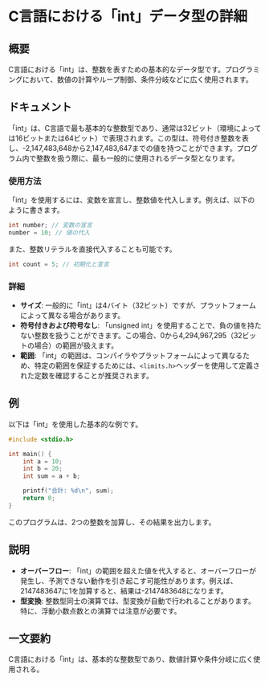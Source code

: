 <!--
Meta Description: # C言語における「int」データ型の詳細 ## 概要 C言語における「int」は、整数を表すための基本的なデータ型です。プログラミングにおいて、数値の計算やループ制御、条件分岐などに広く使用されます。 ## ドキュメント 「int」は、C言語で最も基本的な整数型であり、通常は32ビット（環境によっ...
Meta Keywords: int, c言語における, 147, 483, 例えば
-->

# C言語における「int」データ型の詳細

## 概要
C言語における「int」は、整数を表すための基本的なデータ型です。プログラミングにおいて、数値の計算やループ制御、条件分岐などに広く使用されます。

## ドキュメント
「int」は、C言語で最も基本的な整数型であり、通常は32ビット（環境によっては16ビットまたは64ビット）で表現されます。この型は、符号付き整数を表し、-2,147,483,648から2,147,483,647までの値を持つことができます。プログラム内で整数を扱う際に、最も一般的に使用されるデータ型となります。

### 使用方法
「int」を使用するには、変数を宣言し、整数値を代入します。例えば、以下のように書きます。

```c
int number; // 変数の宣言
number = 10; // 値の代入
```

また、整数リテラルを直接代入することも可能です。

```c
int count = 5; // 初期化と宣言
```

### 詳細
- **サイズ**: 一般的に「int」は4バイト（32ビット）ですが、プラットフォームによって異なる場合があります。
- **符号付きおよび符号なし**: 「unsigned int」を使用することで、負の値を持たない整数を扱うことができます。この場合、0から4,294,967,295（32ビットの場合）の範囲が扱えます。
- **範囲**: 「int」の範囲は、コンパイラやプラットフォームによって異なるため、特定の範囲を保証するためには、`<limits.h>`ヘッダーを使用して定義された定数を確認することが推奨されます。

## 例
以下は「int」を使用した基本的な例です。

```c
#include <stdio.h>

int main() {
    int a = 10;
    int b = 20;
    int sum = a + b;

    printf("合計: %d\n", sum);
    return 0;
}
```

このプログラムは、2つの整数を加算し、その結果を出力します。

## 説明
- **オーバーフロー**: 「int」の範囲を超えた値を代入すると、オーバーフローが発生し、予測できない動作を引き起こす可能性があります。例えば、2147483647に1を加算すると、結果は-2147483648になります。
- **型変換**: 整数型同士の演算では、型変換が自動で行われることがあります。特に、浮動小数点数との演算では注意が必要です。

## 一文要約
C言語における「int」は、基本的な整数型であり、数値計算や条件分岐に広く使用される。